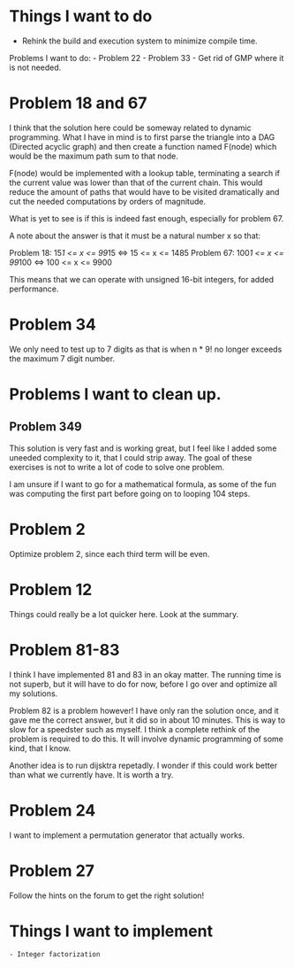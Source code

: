 # Things I want to do

- Rehink the build and execution system to minimize compile time.

Problems I want to do:
    - Problem 22
    - Problem 33
    - Get rid of GMP where it is not needed.



# Problem 18 and 67
I think that the solution here could be someway related to dynamic programming.
What I have in mind is to first parse the triangle into a DAG (Directed acyclic
graph) and then create a function named F(node) which would be the maximum path
sum to that node.

F(node) would be implemented with a lookup table, terminating a search if
the current value was lower than that of the current chain. This would reduce
the amount of paths that would have to be visited dramatically and cut the
needed computations by orders of magnitude.

What is yet to see is if this is indeed fast enough, especially for problem 67.

A note about the answer is that it must be a natural number x so that:

Problem 18:  15*1  <= x <= 99*15  <=> 15  <= x <= 1485
Problem 67:  100*1 <= x <= 99*100 <=> 100 <= x <= 9900

This means that we can operate with unsigned 16-bit integers, for added
performance.

# Problem 34
We only need to test up to 7 digits as that is when n * 9! no longer exceeds
the maximum 7 digit number.

# Problems I want to clean up.
## Problem 349
This solution is very fast and is working great, but I feel like I added some
uneeded complexity to it, that I could strip away. The goal of these exercises
is not to write a lot of code to solve one problem.

I am unsure if I want to go for a mathematical formula, as some of the fun was
computing the first part before going on to looping 104 steps.

# Problem 2
Optimize problem 2, since each third term will be even.

# Problem 12
Things could really be a lot quicker here. Look at the summary.

# Problem 81-83
I think I have implemented 81 and 83 in an okay matter. The running time is not
superb, but it will have to do for now, before I go over and optimize all my
solutions.

Problem 82 is a problem however! I have only ran the solution once, and it
gave me the correct answer, but it did so in about 10 minutes. This is way to
slow for a speedster such as myself. I think a complete rethink of the problem
is required to do this. It will involve dynamic programming of some kind, that
I know.

Another idea is to run dijsktra repetadly. I wonder if this could work better
than what we currently have. It is worth a try.

# Problem 24
I want to implement a permutation generator that actually works.

# Problem 27
Follow the hints on the forum to get the right solution!

# Things I want to implement
    - Integer factorization
